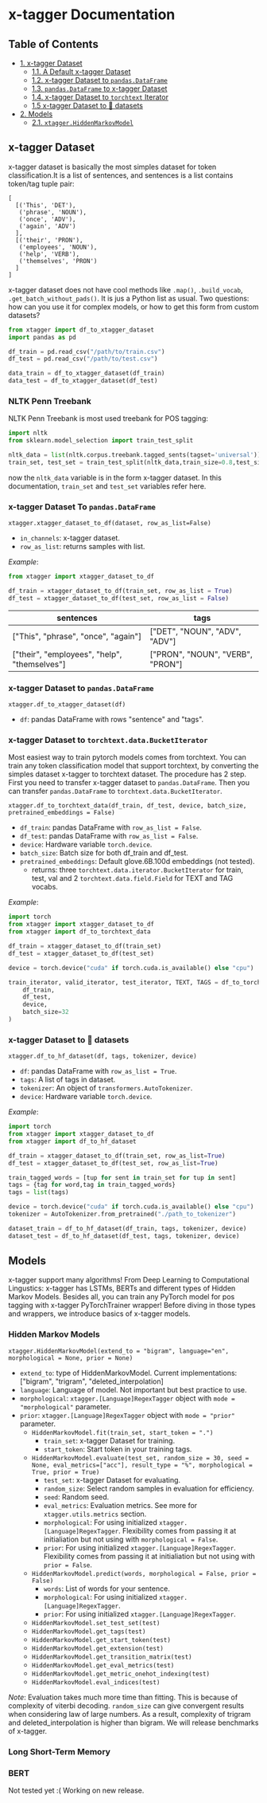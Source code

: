 # x-tagger Documentation
## Table of Contents  
- [1. x-tagger Dataset](#dataset)  
	- [1.1. A Default x-tagger Dataset](#nltk)
	- [1.2. x-tagger Dataset to ```pandas.DataFrame```](#x2p)
	- [1.3. ```pandas.DataFrame``` to x-tagger Dataset](#p2x)
	- [1.4. x-tagger Dataset to ```torchtext``` Iterator](#x2t)
	- [1.5 x-tagger Dataset to 🤗 datasets](#x2hf)
- [2. Models](#models)
	- [2.1. ```xtagger.HiddenMarkovModel```](#hmm)

<a name="dataset"/>

## x-tagger Dataset

x-tagger dataset is basically the most simples dataset for token classification.It is a list of sentences, and sentences is a list contains token/tag tuple pair:

```
[
  [('This', 'DET'),
   ('phrase', 'NOUN'),
   ('once', 'ADV'),
   ('again', 'ADV')
  ],
  [('their', 'PRON'),
   ('employees', 'NOUN'),
   ('help', 'VERB'),
   ('themselves', 'PRON')
  ]
]
```

x-tagger dataset does not have cool methods like ```.map()```, ```.build_vocab```, ```.get_batch_without_pads()```. It is jus a Python list as usual. Two questions: how can you use it for complex models, or how to get this form from custom datasets?



```python
from xtagger import df_to_xtagger_dataset
import pandas as pd

df_train = pd.read_csv("/path/to/train.csv")
df_test = pd.read_csv("/path/to/test.csv")

data_train = df_to_xtagger_dataset(df_train)
data_test = df_to_xtagger_dataset(df_test)
```

<a name="nltk"/>

### NLTK Penn Treebank

NLTK Penn Treebank is most used treebank for POS tagging:

```python
import nltk
from sklearn.model_selection import train_test_split

nltk_data = list(nltk.corpus.treebank.tagged_sents(tagset='universal'))
train_set, test_set = train_test_split(nltk_data,train_size=0.8,test_size=0.2,random_state = 2112)
```
now the ```nltk_data``` variable is in the form x-tagger dataset. In this documentation, ```train_set``` and ```test_set``` variables refer here.

<a name="x2p"/>

### x-tagger Dataset To ```pandas.DataFrame```

```xtagger.xtagger_dataset_to_df(dataset, row_as_list=False)```
- ```in_channels```: x-tagger dataset.
- ```row_as_list```: returns samples with list.

_Example_:

```python
from xtagger import xtagger_dataset_to_df

df_train = xtagger_dataset_to_df(train_set, row_as_list = True)
df_test = xtagger_dataset_to_df(test_set, row_as_list = False)
```

| sentences                       | tags        |
|---------------------------------|-------------|
| ["This", "phrase", "once", "again"]                | ["DET", "NOUN", "ADV", "ADV"]           |
| ["their", "employees", "help", "themselves"]       | ["PRON", "NOUN", "VERB", "PRON"]    |

<a name="p2x"/>

### x-tagger Dataset to ```pandas.DataFrame```

```xtagger.df_to_xtagger_dataset(df)```
- ```df```: pandas DataFrame with rows "sentence" and "tags".

<a name="x2t"/>

### x-tagger Dataset to ```torchtext.data.BucketIterator```

Most easiest way to train pytorch models comes from torchtext. You can train any token classification model that support torchtext, by converting the simples dataset x-tagger to torchtext dataset. The procedure has 2 step. First you need to transfer x-tagger dataset to ```pandas.DataFrame```. Then you can transfer ```pandas.DataFrame``` to ```torchtext.data.BucketIterator```.

```xtagger.df_to_torchtext_data(df_train, df_test, device, batch_size, pretrained_embeddings = False)```
- ```df_train```: pandas DataFrame with ```row_as_list = False```.
- ```df_test```: pandas DataFrame with ```row_as_list = False```.
- ```device```: Hardware variable ```torch.device```.
- ```batch_size```: Batch size for both df_train and df_test.
- ```pretrained_embeddings```: Default glove.6B.100d embeddings (not tested).
	* returns: three ```torchtext.data.iterator.BucketIterator``` for train, test, val and 2 ```torchtext.data.field.Field``` for TEXT and TAG vocabs.

_Example_:

```python
import torch
from xtagger import xtagger_dataset_to_df
from xtagger import df_to_torchtext_data

df_train = xtagger_dataset_to_df(train_set)
df_test = xtagger_dataset_to_df(test_set)

device = torch.device("cuda" if torch.cuda.is_available() else "cpu")

train_iterator, valid_iterator, test_iterator, TEXT, TAGS = df_to_torchtext_data(
	df_train, 
	df_test, 
	device, 
	batch_size=32
)
```


<a name="x2hf"/>

### x-tagger Dataset to 🤗 datasets

```xtagger.df_to_hf_dataset(df, tags, tokenizer, device)```
- ```df```: pandas DataFrame with ```row_as_list = True```.
- ```tags```: A list of tags in dataset.
- ```tokenizer```: An object of ```transformers.AutoTokenizer```.
- ```device```: Hardware variable ```torch.device```.

_Example_:

```python
import torch
from xtagger import xtagger_dataset_to_df
from xtagger import df_to_hf_dataset

df_train = xtagger_dataset_to_df(train_set, row_as_list=True)
df_test = xtagger_dataset_to_df(test_set, row_as_list=True)

train_tagged_words = [tup for sent in train_set for tup in sent]
tags = {tag for word,tag in train_tagged_words}
tags = list(tags)

device = torch.device("cuda" if torch.cuda.is_available() else "cpu")
tokenizer = AutoTokenizer.from_pretrained("./path_to_tokenizer")

dataset_train = df_to_hf_dataset(df_train, tags, tokenizer, device)
dataset_test = df_to_hf_dataset(df_test, tags, tokenizer, device)
```
<a name="models"/>

## Models

x-tagger support many algorithms! From Deep Learning to Computational Lingustics: x-tagger has LSTMs, BERTs and different types of Hidden Markov Models. Besides all, you can train any PyTorch model for pos tagging with x-tagger PyTorchTrainer wrapper! Before diving in those types and wrappers, we introduce basics of x-tagger models.

<a name="hmm"/>

### Hidden Markov Models
```xtagger.HiddenMarkovModel(extend_to = "bigram", language="en", morphological = None, prior = None)```
- ```extend_to```: type of HiddenMarkovModel. Current implementations: \["bigram", "trigram", "deleted_interpolation\]
- ```language```: Language of model. Not important but best practice to use.
- ```morphological```: ```xtagger.[Language]RegexTagger``` object with ```mode = "morphological"``` parameter.
- ```prior```: ```xtagger.[Language]RegexTagger``` object with ```mode = "prior"``` parameter.
	* ```HiddenMarkovModel.fit(train_set, start_token = ".")```
		* ```train_set```: x-tagger Dataset for training.
		* ```start_token```: Start token in your training tags.
	* ```HiddenMarkovModel.evaluate(test_set, random_size = 30, seed = None, eval_metrics=["acc"], result_type = "%", morphological = True, prior = True)```
		*  ```test_set```: x-tagger Dataset for evaluating.
		*  ```random_size```: Select random samples in evaluation for efficiency.
		*  ```seed```: Random seed.
		*  ```eval_metrics```: Evaluation metrics. See more for ```xtagger.utils.metrics``` section.
		*  ```morphological```: For using initialized ```xtagger.[Language]RegexTagger```. Flexibility comes from passing it at initialiation but not using with ```morphological = False```.
		*  ```prior```: For using initialized ```xtagger.[Language]RegexTagger```. Flexibility comes from passing it at initialiation but not using with ```prior = False```.
	* ```HiddenMarkovModel.predict(words, morphological = False, prior = False)```
		* ```words```: List of words for your sentence.
		* ```morphological```: For using initialized ```xtagger.[Language]RegexTagger```.
		* ```prior```: For using initialized ```xtagger.[Language]RegexTagger```.
	* ```HiddenMarkovModel.set_test_set(test)```
	* ```HiddenMarkovModel.get_tags(test)```
	* ```HiddenMarkovModel.get_start_token(test)```
	* ```HiddenMarkovModel.get_extension(test)```
	* ```HiddenMarkovModel.get_transition_matrix(test)```
	* ```HiddenMarkovModel.get_eval_metrics(test)```
	* ```HiddenMarkovModel.get_metric_onehot_indexing(test)```
	* ```HiddenMarkovModel.eval_indices(test)```


_Note_: Evaluation takes much more time than fitting. This is because of complexity of viterbi decoding. ```random_size``` can give convergent results when considering law of large numbers. As a result, complexity of trigram and deleted_interpolation is higher than bigram. We will release benchmarks of x-tagger.

### Long Short-Term Memory



### BERT
                       
Not tested yet :( Working on new release.


                      




